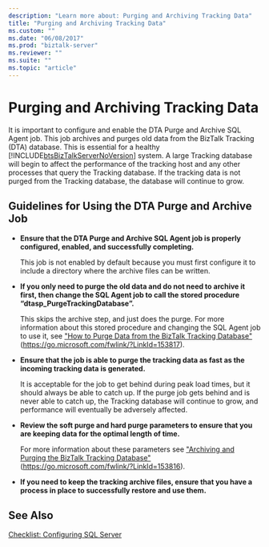 ```yaml
---
description: "Learn more about: Purging and Archiving Tracking Data"
title: "Purging and Archiving Tracking Data"
ms.custom: ""
ms.date: "06/08/2017"
ms.prod: "biztalk-server"
ms.reviewer: ""
ms.suite: ""
ms.topic: "article"
---
```

# Purging and Archiving Tracking Data
It is important to configure and enable the DTA Purge and Archive SQL Agent job. This job archives and purges old data from the BizTalk Tracking (DTA) database. This is essential for a healthy [!INCLUDE[btsBizTalkServerNoVersion](../includes/btsbiztalkservernoversion-md.md)] system. A large Tracking database will begin to affect the performance of the tracking host and any other processes that query the Tracking database. If the tracking data is not purged from the Tracking database, the database will continue to grow.

## Guidelines for Using the DTA Purge and Archive Job

-   **Ensure that the DTA Purge and Archive SQL Agent job is properly configured, enabled, and successfully completing.**

     This job is not enabled by default because you must first configure it to include a directory where the archive files can be written.

-   **If you only need to purge the old data and do not need to archive it first, then change the SQL Agent job to call the stored procedure “dtasp_PurgeTrackingDatabase”.**

     This skips the archive step, and just does the purge. For more information about this stored procedure and changing the SQL Agent job to use it, see ["How to Purge Data from the BizTalk Tracking Database"](../core/how-to-purge-data-from-the-biztalk-tracking-database.md) (https://go.microsoft.com/fwlink/?LinkId=153817).

-   **Ensure that the job is able to purge the tracking data as fast as the incoming tracking data is generated.**

     It is acceptable for the job to get behind during peak load times, but it should always be able to catch up. If the purge job gets behind and is never able to catch up, the Tracking database will continue to grow, and performance will eventually be adversely affected.

-   **Review the soft purge and hard purge parameters to ensure that you are keeping data for the optimal length of time.**

     For more information about these parameters see ["Archiving and Purging the BizTalk Tracking Database"](../core/archiving-and-purging-the-biztalk-tracking-database.md) (https://go.microsoft.com/fwlink/?LinkId=153816).

-   **If you need to keep the tracking archive files, ensure that you have a process in place to successfully restore and use them.**

## See Also
 [Checklist: Configuring SQL Server](~/technical-guides/checklist-configuring-sql-server.md)